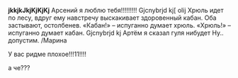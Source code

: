 **jkkjkJkjKjKjKj**
Арсений я люблю тебя!!!!!!!!!
Gjcnybrjd kj[
olij
Хрюль идет по лесу, вдруг ему навстречу выскакивает здоровенный кабан. Оба застывают, остолбенев.
«Кабан!» – испуганно думает хрюль.
«Хрюль!» – испуганно думает кабан.
Gjcnybrjd kj
Артём я сказал гуля нибудет
Ну.. допустим. /Марина

У вас ридме плохое!!!11!!!!

а че???
